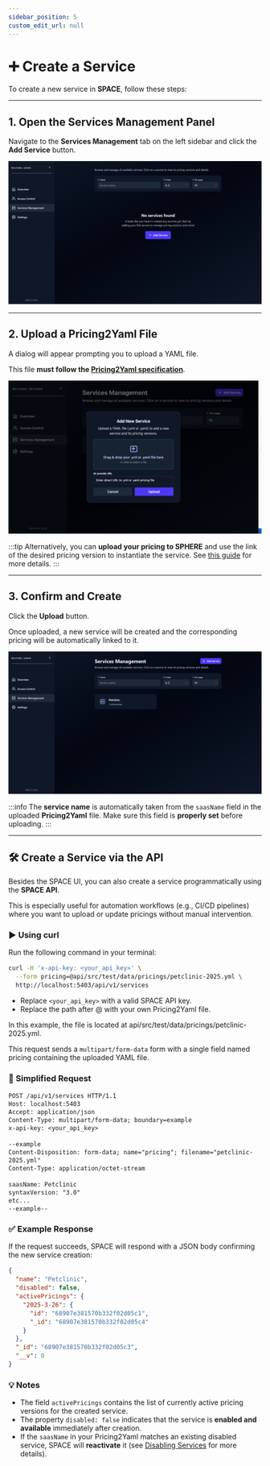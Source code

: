 ```yaml
---
sidebar_position: 5
custom_edit_url: null
---
```


# ➕ Create a Service

To create a new service in **SPACE**, follow these steps:

---

## 1. Open the Services Management Panel
Navigate to the **Services Management** tab on the left sidebar and click the **Add Service** button.

![Services Management](../../../static/img/space/user-guides/services-management.png)

---

## 2. Upload a Pricing2Yaml File
A dialog will appear prompting you to upload a YAML file.  

This file **must follow the [Pricing2Yaml specification](../../pricing-description-languages/Pricing2Yaml/the-pricing2yaml-syntax.md)**.

![Add Service dialog](../../../static/img/space/user-guides/add-new-service-dialog.png)

:::tip
Alternatively, you can **upload your pricing to SPHERE** and use the link of the desired
pricing version to instantiate the service. See [this guide](../../sphere/user-guides/pricing-card/03_files-and-versions.mdx) for more details.
:::

---

## 3. Confirm and Create
Click the **Upload** button.  

Once uploaded, a new service will be created and the corresponding pricing will be automatically linked to it.

![Service uploaded](../../../static/img/space/user-guides/services-management-with-service.png)

:::info
The **service name** is automatically taken from the `saasName` field in the uploaded **Pricing2Yaml** file. Make sure this field is **properly set** before uploading.
:::

---

## 🛠️ Create a Service via the API

Besides the SPACE UI, you can also create a service programmatically using the **SPACE API**.  

This is especially useful for automation workflows (e.g., CI/CD pipelines) where you want to upload or update pricings without manual intervention.

### ▶️ Using curl

Run the following command in your terminal:

```bash
curl -H 'x-api-key: <your_api_key>' \
  --form pricing=@api/src/test/data/pricings/petclinic-2025.yml \
  http://localhost:5403/api/v1/services
```

- Replace `<your_api_key>` with a valid SPACE API key.
- Replace the path after @ with your own Pricing2Yaml file.

In this example, the file is located at api/src/test/data/pricings/petclinic-2025.yml.

This request sends a `multipart/form-data` form with a single field named pricing containing the uploaded YAML file.

### 📡 Simplified Request

```http
POST /api/v1/services HTTP/1.1
Host: localhost:5403
Accept: application/json
Content-Type: multipart/form-data; boundary=example
x-api-key: <your_api_key>

--example
Content-Disposition: form-data; name="pricing"; filename="petclinic-2025.yml"
Content-Type: application/octet-stream

saasName: Petclinic
syntaxVersion: "3.0"
etc...
--example--
```

### ✅ Example Response

If the request succeeds, SPACE will respond with a JSON body confirming the new service creation:

```json
{
  "name": "Petclinic",
  "disabled": false,
  "activePricings": {
    "2025-3-26": {
      "id": "68907e381570b332f02d05c1",
      "_id": "68907e381570b332f02d05c4"
    }
  },
  "_id": "68907e381570b332f02d05c3",
  "__v": 0
}
```

### 💡 Notes

- The field `activePricings` contains the list of currently active pricing versions for the created service.
- The property `disabled: false` indicates that the service is **enabled and available** immediately after creation.
- If the `saasName` in your Pricing2Yaml matches an existing disabled service, SPACE will **reactivate** it (see [Disabling Services](./disable-services.md) for more details).